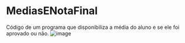 # MediasENotaFinal
 Código de um programa que disponibiliza a média do aluno e se ele foi aprovado ou não.
![image](https://user-images.githubusercontent.com/103973445/165199223-ee12f342-a309-410e-b622-a4e74aecbc72.png)
